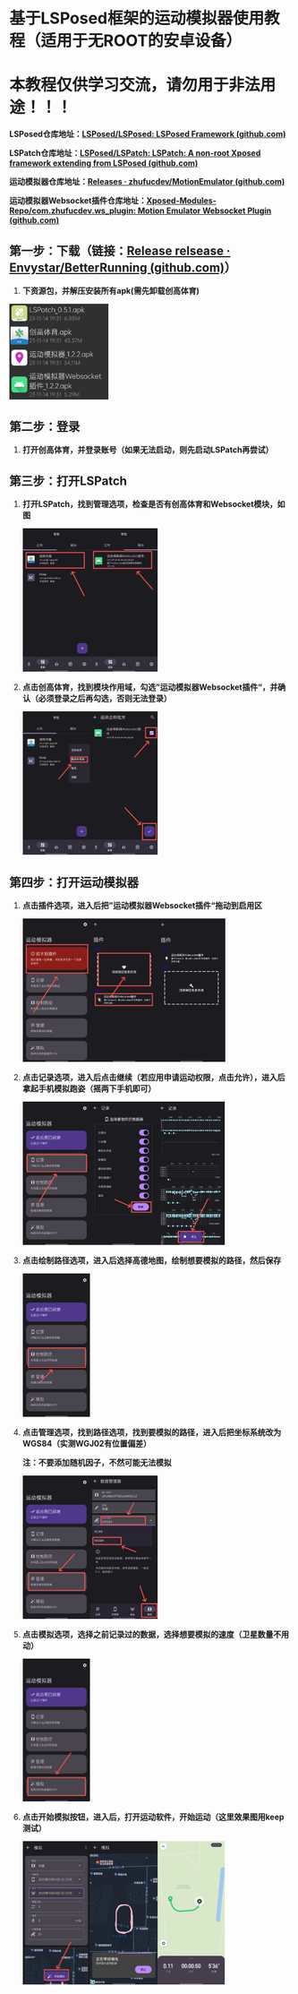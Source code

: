 # 基于LSPosed框架的运动模拟器使用教程（适用于无ROOT的安卓设备）

# 本教程仅供学习交流，请勿用于非法用途！！！

**LSPosed仓库地址：[LSPosed/LSPosed: LSPosed Framework (github.com)](https://github.com/LSPosed/LSPosed)**

**LSPatch仓库地址：[LSPosed/LSPatch: LSPatch: A non-root Xposed framework extending from LSPosed (github.com)](https://github.com/LSPosed/LSPatch)**

**运动模拟器仓库地址：[Releases · zhufucdev/MotionEmulator (github.com)](https://github.com/zhufucdev/MotionEmulator)**

**运动模拟器Websocket插件仓库地址：[Xposed-Modules-Repo/com.zhufucdev.ws_plugin: Motion Emulator Websocket Plugin (github.com)](https://github.com/Xposed-Modules-Repo/com.zhufucdev.ws_plugin/tree/main)**

## 第一步：下载（链接：[Release relsease · Envystar/BetterRunning (github.com)](https://github.com/Envystar/BetterRunning/releases/tag/release)）

1. **下资源包，并解压安装所有apk(需先卸载创高体育)**

<img src="assets/6fd3a1d9492560e875e121c4b2e1be47.jpg" alt="6fd3a1d9492560e875e121c4b2e1be47" style="zoom:33%;" />

## 第二步：登录

1. **打开创高体育，并登录账号（如果无法启动，则先启动LSPatch再尝试）**

## 第三步：打开LSPatch

1. **打开LSPatch，找到管理选项，检查是否有创高体育和Websocket模块，如图**

   <img src="assets\8e30505a92c0a7e200ac83664a900d78.jpg" alt="8e30505a92c0a7e200ac83664a900d78" style="zoom: 25%;" /><img src="assets\c8cf65ba093962417fef7930d0ae67a5.jpg" alt="c8cf65ba093962417fef7930d0ae67a5" style="zoom:25%;" />

2. **点击创高体育，找到模块作用域，勾选”运动模拟器Websocket插件“，并确认（必须登录之后再勾选，否则无法登录）**

   <img src="assets\0aea4ab1b5eb08a0c614ccdb63a9bc9c.jpg" alt="0aea4ab1b5eb08a0c614ccdb63a9bc9c" style="zoom:25%;" /><img src="assets\2d099a0ee59af76445ed1a84f7dc34c9.jpg" alt="2d099a0ee59af76445ed1a84f7dc34c9" style="zoom:25%;" />

## 第四步：打开运动模拟器

1. **点击插件选项，进入后把”运动模拟器Websocket插件“拖动到启用区**

   <img src="assets\fc57daa851ec7f5152bbdcda72847f3a.jpg" alt="fc57daa851ec7f5152bbdcda72847f3a" style="zoom:25%;" /><img src="assets\8cbe0a6c36c898322df316eab8719eae.jpg" alt="8cbe0a6c36c898322df316eab8719eae" style="zoom:25%;" /><img src="assets\a3bcf409b22c08b171a91de6ea5148da.jpg" alt="a3bcf409b22c08b171a91de6ea5148da" style="zoom:25%;" />

2. **点击记录选项，进入后点击继续（若应用申请运动权限，点击允许），进入后拿起手机模拟跑姿（摇两下手机即可）**

   <img src="assets\0dbf20544a914163c09751323729a811.jpg" alt="0dbf20544a914163c09751323729a811" style="zoom:25%;" /><img src="assets\a7a5aae18670c532739d5db7abe84e2f.jpg" alt="a7a5aae18670c532739d5db7abe84e2f" style="zoom:25%;" /><img src="assets\c4dcfe746748681d42b77fdbb1bdea50.jpg" alt="c4dcfe746748681d42b77fdbb1bdea50" style="zoom:25%;" />

3. **点击绘制路径选项，进入后选择高德地图，绘制想要模拟的路径，然后保存**

   <img src="assets\2c53ae10cc969becf4508f725de9597d.jpg" alt="2c53ae10cc969becf4508f725de9597d" style="zoom:25%;" />

4. **点击管理选项，找到路径选项，找到要模拟的路径，进入后把坐标系统改为WGS84（实测WGJ02有位置偏差）**

   **注：不要添加随机因子，不然可能无法模拟**

   <img src="assets\2e9bfb5c495db33328a094b7b7c607be.jpg" alt="2e9bfb5c495db33328a094b7b7c607be" style="zoom:25%;" /><img src="assets\b7e42156e907cf7a28661c0f5a862787.jpg" alt="b7e42156e907cf7a28661c0f5a862787" style="zoom:25%;" />

5. **点击模拟选项，选择之前记录过的数据，选择想要模拟的速度（卫星数量不用动）**

   <img src="assets\30bf8bbcb38fed9e790b23c12e4f198e.jpg" alt="30bf8bbcb38fed9e790b23c12e4f198e" style="zoom:25%;" />

6. **点击开始模拟按钮，进入后，打开运动软件，开始运动（这里效果图用keep测试）**

   <img src="assets\e74876ec38c80734d6ff0e5e26fe7c3e.jpg" alt="e74876ec38c80734d6ff0e5e26fe7c3e" style="zoom:25%;" /><img src="assets\89d342b7529ceca9b586958acd8fd8a2.jpg" alt="89d342b7529ceca9b586958acd8fd8a2" style="zoom:25%;" /><img src="assets\c369b057746164575189fe023116733d.jpg" alt="c369b057746164575189fe023116733d" style="zoom:25%;" />